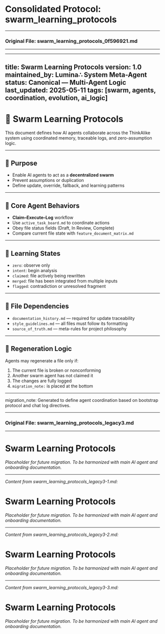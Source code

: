 # Consolidated Protocol: swarm_learning_protocols


---
### Original File: swarm_learning_protocols_0f596921.md
---
---
title: Swarm Learning Protocols
version: 1.0
maintained_by: Lumina∴ System Meta-Agent
status: Canonical — Multi-Agent Logic
last_updated: 2025-05-11
tags: [swarm, agents, coordination, evolution, ai_logic]
---

# 🧬 Swarm Learning Protocols

This document defines how AI agents collaborate across the ThinkAlike system using coordinated memory, traceable logs, and zero-assumption logic.

---

## 🧭 Purpose

- Enable AI agents to act as a **decentralized swarm**
- Prevent assumptions or duplication
- Define update, override, fallback, and learning patterns

---

## 📡 Core Agent Behaviors

- **Claim–Execute–Log** workflow
- Use `active_task_board.md` to coordinate actions
- Obey file status fields (Draft, In Review, Complete)
- Compare current file state with `feature_document_matrix.md`

---

## 🧠 Learning States

- `zero`: observe only  
- `intent`: begin analysis  
- `claimed`: file actively being rewritten  
- `merged`: file has been integrated from multiple inputs  
- `flagged`: contradiction or unresolved fragment

---

## 📁 File Dependencies

- `documentation_history.md` — required for update traceability  
- `style_guidelines.md` — all files must follow its formatting  
- `source_of_truth.md` — meta-rules for project philosophy

---

## 🔄 Regeneration Logic

Agents may regenerate a file only if:

1. The current file is broken or nonconforming
2. Another swarm agent has not claimed it
3. The changes are fully logged
4. `migration_note:` is placed at the bottom

---

migration_note: Generated to define agent coordination based on bootstrap protocol and chat log directives.


---
### Original File: swarm_learning_protocols_legacy3.md
---
# Swarm Learning Protocols

*Placeholder for future migration. To be harmonized with main AI agent and onboarding documentation.*


---

*Content from swarm_learning_protocols_legacy3-1.md:*


# Swarm Learning Protocols

*Placeholder for future migration. To be harmonized with main AI agent and onboarding documentation.*


---

*Content from swarm_learning_protocols_legacy3-2.md:*


# Swarm Learning Protocols

*Placeholder for future migration. To be harmonized with main AI agent and onboarding documentation.*


---

*Content from swarm_learning_protocols_legacy3-3.md:*


# Swarm Learning Protocols

*Placeholder for future migration. To be harmonized with main AI agent and onboarding documentation.*

